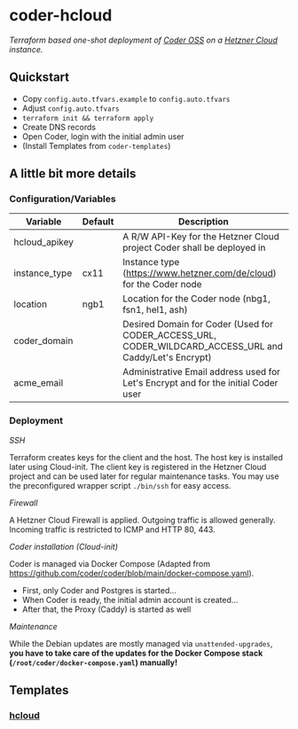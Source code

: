 # coder-hcloud
*Terraform based one-shot deployment of [Coder OSS](https://github.com/coder/coder) on a [Hetzner Cloud](https://www.hetzner.com/de/cloud) instance.*

## Quickstart
- Copy `config.auto.tfvars.example` to `config.auto.tfvars`
- Adjust `config.auto.tfvars`
- `terraform init && terraform apply`
- Create DNS records
- Open Coder, login with the initial admin user
- (Install Templates from `coder-templates`)

## A little bit more details

### Configuration/Variables
| Variable      | Default | Description                                                                                             |
|---------------|---------|---------------------------------------------------------------------------------------------------------|
| hcloud_apikey |         | A R/W API-Key for the Hetzner Cloud project Coder shall be deployed in                                  |
| instance_type | cx11    | Instance type (https://www.hetzner.com/de/cloud) for the Coder node                                     |
| location      | ngb1    | Location for the Coder node (nbg1, fsn1, hel1, ash)                                                     |
| coder_domain  |         | Desired Domain for Coder (Used for CODER_ACCESS_URL, CODER_WILDCARD_ACCESS_URL and Caddy/Let's Encrypt) |
| acme_email    |         | Administrative Email address used for Let's Encrypt and for the initial Coder user                      |

### Deployment
*SSH*

Terraform creates keys for the client and the host. The host key is installed later using Cloud-init. The client key is registered in the Hetzner Cloud project and can be used later for regular maintenance tasks. You may use the preconfigured wrapper script `./bin/ssh` for easy access.

*Firewall*

A Hetzner Cloud Firewall is applied. Outgoing traffic is allowed generally. Incoming traffic is restricted to ICMP and HTTP 80, 443.

*Coder installation (Cloud-init)*

Coder is managed via Docker Compose (Adapted from https://github.com/coder/coder/blob/main/docker-compose.yaml).
- First, only Coder and Postgres is started...
- When Coder is ready, the initial admin account is created...
- After that, the Proxy (Caddy) is started as well

*Maintenance*

While the Debian updates are mostly managed via `unattended-upgrades`, **you have to take care of the updates for the Docker Compose stack (`/root/coder/docker-compose.yaml`) manually!**


## Templates

### [hcloud](coder-templates/hcloud)
